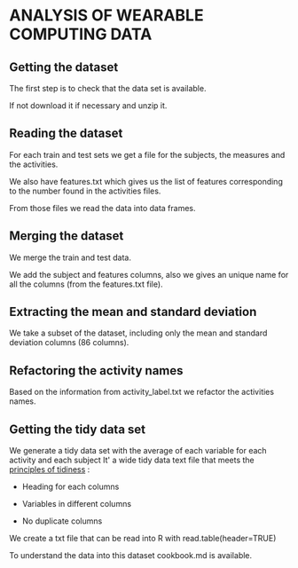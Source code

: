 # ANALYSIS OF WEARABLE COMPUTING DATA


## Getting the dataset

The first step is to check that the data set is available.

If not download it if necessary and unzip it.


## Reading the dataset


For each train and test sets we get a file for the subjects, the measures and the activities.

We also have features.txt which gives us the list of features corresponding to the number found in the activities files.

From those files we read the data into data frames.

## Merging the dataset

We merge the train and test data.  

We add the subject and features columns, also we gives an unique name for all the columns (from the features.txt file).

## Extracting the mean and standard deviation
We take a subset of the dataset, including only the mean and standard deviation columns (86 columns).

## Refactoring the activity names
Based on the information from activity_label.txt we refactor the activities names.

## Getting the tidy data set
We generate a tidy data set with the average of each variable for each activity and each subject
It' a wide tidy data text file that meets the [principles of tidiness][1] :

- Heading for each columns

- Variables in different columns

- No duplicate columns
 
We create a txt file  that can be read into R with read.table(header=TRUE)

To understand the data into this dataset cookbook.md is available.

[1]: https://class.coursera.org/getdata-012/forum/thread?thread_id=234 "principles of tidiness"
